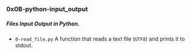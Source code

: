 ### 0x0B-python-input_output

##### Files Input Output in Python.

* `0-read_file.py` A function that reads a text file (`UTF8`) and prints it to stdout.

